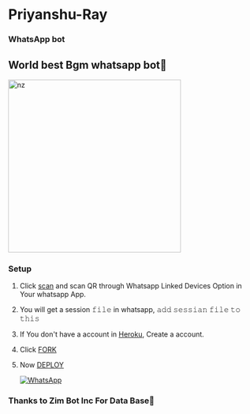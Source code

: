 # Priyanshu-Ray

### WhatsApp bot

## World best Bgm whatsapp bot🖤

<img src="https://cdn.discordapp.com/attachments/1085208219116388445/1086679117824528594/priyanshuray00_cyberpunk_handsome_boy_wearing_glasses_white_shi_7aeeb430-53fa-4814-8c13-cd559e6b172f.png" alt="nz" width="350"/>

</p>

### Setup

1. Click [scan](https://replit.com/@ReinhardTuna/ZIM-BOT-INC-QR?v=1?outputonly=1&lite=1#index.js) and scan QR through Whatsapp Linked Devices Option in Your whatsapp App.

2. You will get a session 𝚏𝚒𝚕𝚎 in whatsapp, 𝚊𝚍𝚍 𝚜𝚎𝚜𝚜𝚒𝚊𝚗 𝚏𝚒𝚕𝚎 𝚝𝚘 𝚝𝚑𝚒𝚜

3. If You don't have a account in [Heroku](https://signup.heroku.com/), Create a account.

4. Click [FORK](https://github.com/BOSS444HACKER/Queen-Ashiya-v2.1.0/fork)

5. Now [DEPLOY](https://heroku.com/deploy)

   <a href="https://chat.whatsapp.com/B7QtwpUd2RMAVQ57KzosBj"><img alt="WhatsApp" src="https://img.shields.io/badge/-Whatsapp%20Group-lightgrey?style=for-the-badge&logo=whatsapp&logoColor=white"/></a>

### Thanks to Zim Bot Inc For Data Base👻

